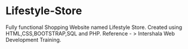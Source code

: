 # Lifestyle-Store

Fully functional Shopping Website named Lifestyle Store.
Created using HTML,CSS,BOOTSTRAP,SQL and PHP.
Reference - > Intershala Web Development Training.

